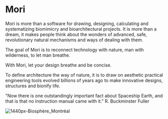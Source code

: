 # Mori

Mori is more than a software for drawing, designing, calculating and systematizing biomimicry and bioarchitectural projects. It is more than a dream, it makes people think about the wonders of advanced, safe, revolutionary natural mechanisms and ways of dealing with them.

The goal of Mori is to reconnect technology with nature, man with wilderness, to let man breathe.

With Mori, let your design breathe and be concise.

To define architecture the way of nature, it is to draw on aesthetic practical engineering tools evolved billions of years ago to make innovative designs, structures and bionify life.

"Now there is one outstandingly important fact about Spaceship Earth, and that is that no instruction manual came with it." 
R. Buckminster Fuller

![1440px-Biosphère_Montréal](https://github.com/user-attachments/assets/d91ee3a5-cde5-4fc4-9825-0aaccfa6201f)
